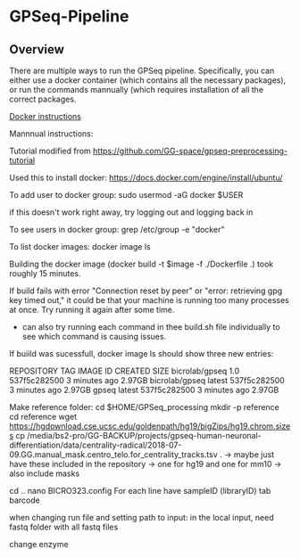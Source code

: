 # GPSeq-Pipeline

## Overview

There are multiple ways to run the GPSeq pipeline. Specifically, you can either use a docker container (which contains all the necessary packages), or run the commands mannually (which requires installation of all the correct packages. 

[Docker instructions](./docker/)

Mannnual instructions: 

Tutorial modified from https://github.com/GG-space/gpseq-preprocessing-tutorial


Used this to install docker: https://docs.docker.com/engine/install/ubuntu/

To add user to docker group: sudo usermod -aG docker $USER

if this doesn't work right away, try logging out and logging back in

To see users in docker group: grep /etc/group -e "docker"

To list docker images: docker image ls

Building the docker image (docker build -t $image -f ./Dockerfile .) took roughly 15 minutes. 

If build fails with error "Connection reset by peer" or "error: retrieving gpg key timed out," it could be that your machine is running too many processes at once. Try running it again after some time. 
- can also try running each command in thee build.sh file individually to see which command is causing issues. 

If buiild was sucessfull, docker image ls should show three new entries: 

REPOSITORY       TAG       IMAGE ID       CREATED         SIZE
bicrolab/gpseq   1.0       537f5c282500   3 minutes ago   2.97GB
bicrolab/gpseq   latest    537f5c282500   3 minutes ago   2.97GB
gpseq            latest    537f5c282500   3 minutes ago   2.97GB

Make reference folder: 
cd $HOME/GPSeq_processing
mkdir -p reference
cd reference
wget https://hgdownload.cse.ucsc.edu/goldenpath/hg19/bigZips/hg19.chrom.sizes
cp /media/bs2-pro/GG-BACKUP/projects/gpseq-human-neuronal-differentiation/data/centrality-radical/2018-07-09.GG.manual_mask.centro_telo.for_centrality_tracks.tsv .
-> maybe just have these included in the repository 
-> one for hg19 and one for mm10
-> also include masks

cd ..
nano BICRO323.config 
For each line have sampleID (libraryID) tab barcode

when changing run file and setting path to input: in the local input, need fastq folder with all fastq files

change enzyme
